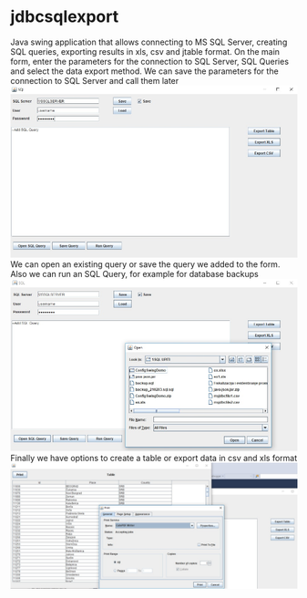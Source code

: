 # jdbcsqlexport
Java swing application that allows connecting to MS SQL Server, creating SQL queries, exporting results in xls, csv and jtable format.
On the main form, enter the parameters for the connection to SQL Server, SQL Queries and select the data export method. We can save the parameters for the connection to SQL Server and call them later
![Main Form](https://github.com/vladimirgligic/jdbcsqlexport/blob/pictures/MainForm.jpg?raw=true)
 We can open an existing query or save the query we added to the form. Also we can run an SQL Query, for example for database backups
![Open&Save](https://github.com/vladimirgligic/jdbcsqlexport/blob/pictures/OpenAndSaveSQLQueries.jpg?raw=true)
Finally we have options to create a table or export data in csv and xls format
![Export](https://github.com/vladimirgligic/jdbcsqlexport/blob/pictures/ExportTable.jpg?raw=true)
